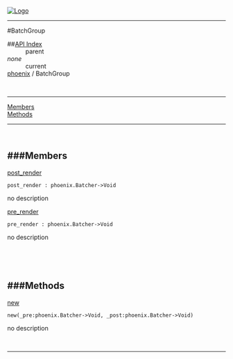 
[![Logo](../../images/logo.png)](../../index.html)

---

#BatchGroup


##[API Index](../../api/index.html#phoenix)   
&emsp;&emsp;&emsp;parent    
_none_   
&emsp;&emsp;&emsp;current    
[phoenix](./) / BatchGroup

<br/>

---


[Members](#Members)   
[Methods](#Methods)   


---

&nbsp;   

<a class="lift" name="Members" ></a>
###Members   
---
<a class="lift" name="post_render" href="#post_render">post_render</a>



`post_render : phoenix.Batcher->Void`

<span class="small_desc_flat"> no description </span>   

<a class="lift" name="pre_render" href="#pre_render">pre_render</a>



`pre_render : phoenix.Batcher->Void`

<span class="small_desc_flat"> no description </span>   

&nbsp;   

&nbsp;   

<a class="lift" name="Methods" ></a>
###Methods   
---
<a class="lift" name="new" href="#new">new</a>



`new(_pre:phoenix.Batcher->Void, _post:phoenix.Batcher->Void) `

<span class="small_desc_flat"> no description </span>   



&nbsp;
&nbsp;
&nbsp;

---  


&nbsp;   
&nbsp;   